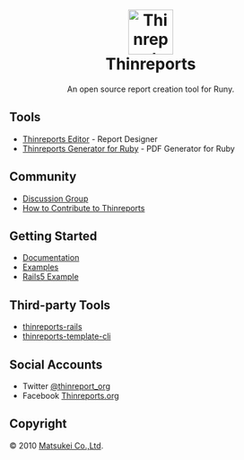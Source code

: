 <div align="center">
  <h1>
    <img alt="Thinreports" src="https://github.com/thinreports/thinreports/raw/master/images/logo.png" width="80"/>
    <br/>
    Thinreports
  </h1>
  <p>An open source report creation tool for Runy.</p>
</div>

## Tools

  * [Thinreports Editor](https://github.com/thinreports/thinreports-editor) - Report Designer
  * [Thinreports Generator for Ruby](https://github.com/thinreports/thinreports-generator) - PDF Generator for Ruby

## Community

  * [Discussion Group](https://groups.google.com/forum/#!forum/thinreports)
  * [How to Contribute to Thinreports](https://github.com/thinreports/thinreports/wiki/How-to:-Contributing-to-Thinreports)

## Getting Started

  * [Documentation](http://www.thinreports.org/documentation/en/)
  * [Examples](https://github.com/thinreports/thinreports-examples)
  * [Rails5 Example](https://github.com/thinreports/thinreports-rails5-example)

## Third-party Tools

  * [thinreports-rails](https://github.com/takeshinoda/thinreports-rails)
  * [thinreports-template-cli](https://github.com/mh61503891/thinreports-template-cli)

## Social Accounts

  * Twitter [@thinreport_org](https://twitter.com/thinreports_org)
  * Facebook [Thinreports.org](https://www.facebook.com/Thinreports.org)

## Copyright

&copy; 2010 [Matsukei Co.,Ltd](http://www.matsukei.co.jp).
